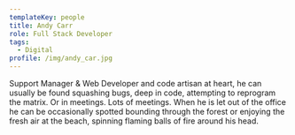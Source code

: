 ```yaml
---
templateKey: people
title: Andy Carr
role: Full Stack Developer
tags:
  - Digital
profile: /img/andy_car.jpg
---
```

Support Manager & Web Developer and code artisan at heart, he can usually be found squashing bugs, deep in code, attempting to reprogram the matrix. Or in meetings. Lots of meetings. When he is let out of the office he can be occasionally spotted bounding through the forest or enjoying the fresh air at the beach, spinning flaming balls of fire around his head.
